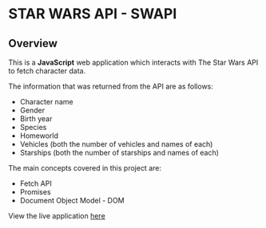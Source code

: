 # STAR WARS API \- SWAPI

## Overview

This is a **JavaScript** web application which interacts with The Star Wars API to fetch character data.

The information that was returned from the API are as follows:

- Character name
- Gender
- Birth year
- Species
- Homeworld
- Vehicles \(both the number of vehicles and names of each\)
- Starships \(both the number of starships and names of each\)

The main concepts covered in this project are:
- Fetch API
- Promises
- Document Object Model \- DOM

View the live application [here](https://swapi-js.netlify.app/)